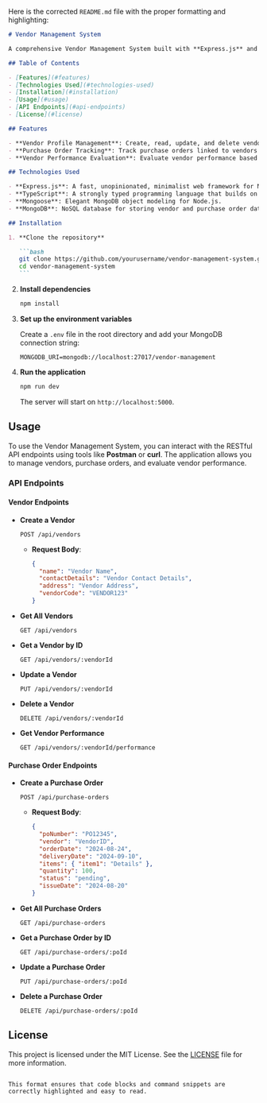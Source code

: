 Here is the corrected `README.md` file with the proper formatting and highlighting:

````markdown
# Vendor Management System

A comprehensive Vendor Management System built with **Express.js** and **TypeScript** that enables users to manage vendor profiles, track purchase orders, and evaluate vendor performance.

## Table of Contents

- [Features](#features)
- [Technologies Used](#technologies-used)
- [Installation](#installation)
- [Usage](#usage)
- [API Endpoints](#api-endpoints)
- [License](#license)

## Features

- **Vendor Profile Management**: Create, read, update, and delete vendor profiles.
- **Purchase Order Tracking**: Track purchase orders linked to vendors with details such as order date, delivery date, and status.
- **Vendor Performance Evaluation**: Evaluate vendor performance based on metrics like on-time delivery rate, quality rating average, response time, and fulfillment rate.

## Technologies Used

- **Express.js**: A fast, unopinionated, minimalist web framework for Node.js.
- **TypeScript**: A strongly typed programming language that builds on JavaScript.
- **Mongoose**: Elegant MongoDB object modeling for Node.js.
- **MongoDB**: NoSQL database for storing vendor and purchase order data.

## Installation

1. **Clone the repository**

   ```bash
   git clone https://github.com/yourusername/vendor-management-system.git
   cd vendor-management-system
   ```
````

2. **Install dependencies**

   ```bash
   npm install
   ```

3. **Set up the environment variables**

   Create a `.env` file in the root directory and add your MongoDB connection string:

   ```env
   MONGODB_URI=mongodb://localhost:27017/vendor-management
   ```

4. **Run the application**

   ```bash
   npm run dev
   ```

   The server will start on `http://localhost:5000`.

## Usage

To use the Vendor Management System, you can interact with the RESTful API endpoints using tools like **Postman** or **curl**. The application allows you to manage vendors, purchase orders, and evaluate vendor performance.

### API Endpoints

#### Vendor Endpoints

- **Create a Vendor**

  ```http
  POST /api/vendors
  ```

  - **Request Body**:

    ```json
    {
      "name": "Vendor Name",
      "contactDetails": "Vendor Contact Details",
      "address": "Vendor Address",
      "vendorCode": "VENDOR123"
    }
    ```

- **Get All Vendors**

  ```http
  GET /api/vendors
  ```

- **Get a Vendor by ID**

  ```http
  GET /api/vendors/:vendorId
  ```

- **Update a Vendor**

  ```http
  PUT /api/vendors/:vendorId
  ```

- **Delete a Vendor**

  ```http
  DELETE /api/vendors/:vendorId
  ```

- **Get Vendor Performance**

  ```http
  GET /api/vendors/:vendorId/performance
  ```

#### Purchase Order Endpoints

- **Create a Purchase Order**

  ```http
  POST /api/purchase-orders
  ```

  - **Request Body**:

    ```json
    {
      "poNumber": "PO12345",
      "vendor": "VendorID",
      "orderDate": "2024-08-24",
      "deliveryDate": "2024-09-10",
      "items": { "item1": "Details" },
      "quantity": 100,
      "status": "pending",
      "issueDate": "2024-08-20"
    }
    ```

- **Get All Purchase Orders**

  ```http
  GET /api/purchase-orders
  ```

- **Get a Purchase Order by ID**

  ```http
  GET /api/purchase-orders/:poId
  ```

- **Update a Purchase Order**

  ```http
  PUT /api/purchase-orders/:poId
  ```

- **Delete a Purchase Order**

  ```http
  DELETE /api/purchase-orders/:poId
  ```

## License

This project is licensed under the MIT License. See the [LICENSE](LICENSE) file for more information.

```

This format ensures that code blocks and command snippets are correctly highlighted and easy to read.
```
